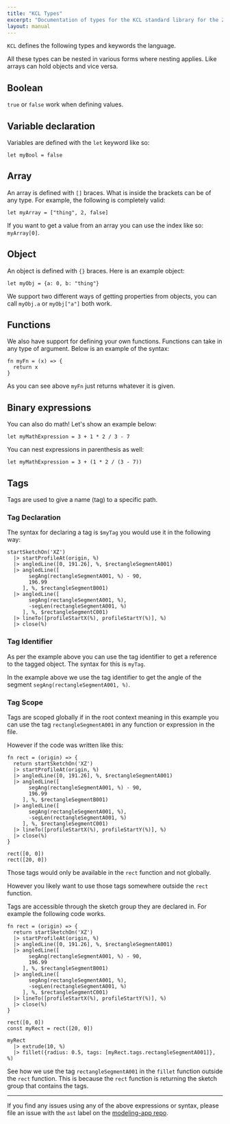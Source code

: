 ```yaml
---
title: "KCL Types"
excerpt: "Documentation of types for the KCL standard library for the Zoo Modeling App."
layout: manual
---
```


`KCL` defines the following types and keywords the language.

All these types can be nested in various forms where nesting applies. Like
arrays can hold objects and vice versa.

## Boolean

`true` or `false` work when defining values.

## Variable declaration

Variables are defined with the `let` keyword like so:

```
let myBool = false
```

## Array

An array is defined with `[]` braces. What is inside the brackets can
be of any type. For example, the following is completely valid:

```
let myArray = ["thing", 2, false]
```

If you want to get a value from an array you can use the index like so:
`myArray[0]`.


## Object

An object is defined with `{}` braces. Here is an example object:

```
let myObj = {a: 0, b: "thing"}
```

We support two different ways of getting properties from objects, you can call
`myObj.a` or `myObj["a"]` both work.


## Functions

We also have support for defining your own functions. Functions can take in any
type of argument. Below is an example of the syntax:

```
fn myFn = (x) => {
  return x
}
```

As you can see above `myFn` just returns whatever it is given.


## Binary expressions

You can also do math! Let's show an example below:

```
let myMathExpression = 3 + 1 * 2 / 3 - 7
```

You can nest expressions in parenthesis as well:

```
let myMathExpression = 3 + (1 * 2 / (3 - 7))
```

## Tags

Tags are used to give a name (tag) to a specific path.

### Tag Declaration

The syntax for declaring a tag is `$myTag` you would use it in the following
way:

```
startSketchOn('XZ')
  |> startProfileAt(origin, %)
  |> angledLine([0, 191.26], %, $rectangleSegmentA001)
  |> angledLine([
       segAng(rectangleSegmentA001, %) - 90,
       196.99
     ], %, $rectangleSegmentB001)
  |> angledLine([
       segAng(rectangleSegmentA001, %),
       -segLen(rectangleSegmentA001, %)
     ], %, $rectangleSegmentC001)
  |> lineTo([profileStartX(%), profileStartY(%)], %)
  |> close(%)
```

### Tag Identifier

As per the example above you can use the tag identifier to get a reference to the 
tagged object. The syntax for this is `myTag`.

In the example above we use the tag identifier to get the angle of the segment
`segAng(rectangleSegmentA001, %)`.


### Tag Scope

Tags are scoped globally if in the root context meaning in this example you can 
use the tag `rectangleSegmentA001` in any function or expression in the file.

However if the code was written like this:

```
fn rect = (origin) => {
  return startSketchOn('XZ')
  |> startProfileAt(origin, %)
  |> angledLine([0, 191.26], %, $rectangleSegmentA001)
  |> angledLine([
       segAng(rectangleSegmentA001, %) - 90,
       196.99
     ], %, $rectangleSegmentB001)
  |> angledLine([
       segAng(rectangleSegmentA001, %),
       -segLen(rectangleSegmentA001, %)
     ], %, $rectangleSegmentC001)
  |> lineTo([profileStartX(%), profileStartY(%)], %)
  |> close(%)
}

rect([0, 0])
rect([20, 0])
``` 

Those tags would only be available in the `rect` function and not globally.

However you likely want to use those tags somewhere outside the `rect` function.

Tags are accessible through the sketch group they are declared in.
For example the following code works.

```
fn rect = (origin) => {
  return startSketchOn('XZ')
  |> startProfileAt(origin, %)
  |> angledLine([0, 191.26], %, $rectangleSegmentA001)
  |> angledLine([
       segAng(rectangleSegmentA001, %) - 90,
       196.99
     ], %, $rectangleSegmentB001)
  |> angledLine([
       segAng(rectangleSegmentA001, %),
       -segLen(rectangleSegmentA001, %)
     ], %, $rectangleSegmentC001)
  |> lineTo([profileStartX(%), profileStartY(%)], %)
  |> close(%)
}

rect([0, 0])
const myRect = rect([20, 0])

myRect 
  |> extrude(10, %)
  |> fillet({radius: 0.5, tags: [myRect.tags.rectangleSegmentA001]}, %)
```

See how we use the tag `rectangleSegmentA001` in the `fillet` function outside
the `rect` function. This is because the `rect` function is returning the
sketch group that contains the tags.


---

If you find any issues using any of the above expressions or syntax,
please file an issue with the `ast` label on the [modeling-app
repo](https://github.com/KittyCAD/modeling-app/issues/new).
